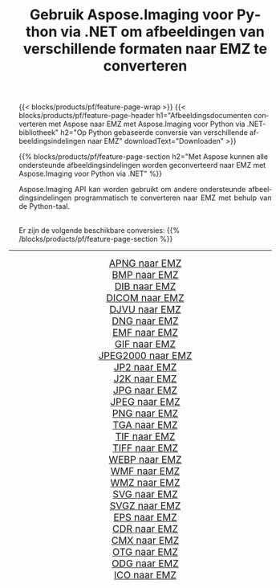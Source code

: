 ﻿---
title: Gebruik Aspose.Imaging voor Python via .NET om afbeeldingen van verschillende formaten naar EMZ te converteren 
weight: 3920
url: /nl/python-net/conversion/to/emz 
lang: nl
langdirlevel: 2
locales: zh-hans,ja,it,ru,de,es,fr,nl,id,lt,pl,pt,vi,tr,ko,zh-hant,ar,hi,th,sv,cs,uk,he
description: U kunt Aspose.Imaging voor Python gebruiken via de .NET-bibliotheek om van verschillende formaten naar EMZ te converteren
---

{{< blocks/products/pf/feature-page-wrap >}}
{{< blocks/products/pf/feature-page-header h1="Afbeeldingsdocumenten converteren met Aspose naar EMZ met Aspose.Imaging voor Python via .NET-bibliotheek" h2="Op Python gebaseerde conversie van verschillende afbeeldingsindelingen naar EMZ" downloadText="Downloaden" >}}


{{% blocks/products/pf/feature-page-section  h2="Met Aspose kunnen alle ondersteunde afbeeldingsindelingen worden geconverteerd naar EMZ met Aspose.Imaging voor Python via .NET" %}}
<p align=justify>Aspose.Imaging API kan worden gebruikt om andere ondersteunde afbeeldingsindelingen programmatisch te converteren naar EMZ met behulp van de Python-taal.</p>
<br/>
Er zijn de volgende beschikbare conversies:
{{% /blocks/products/pf/feature-page-section %}}
<div class="container-fluid productfamilypage bg-gray">
    <div class="convertypes bg-gray agp-content section">
        <div class="container">
		<hr style="margin-left:-20px;"/>
		<div class="row other-converters" style="gap: 10px;font-size: 19px;text-align:center;">
		    <div class='col-md-2 other-converter remove-lp remove-rp'><a href="/imaging/nl/python-net/conversion/apng-to-emz" style="padding:15px;">APNG naar EMZ</a></div>
<div class='col-md-2 other-converter remove-lp remove-rp'><a href="/imaging/nl/python-net/conversion/bmp-to-emz" style="padding:15px;">BMP naar EMZ</a></div>
<div class='col-md-2 other-converter remove-lp remove-rp'><a href="/imaging/nl/python-net/conversion/dib-to-emz" style="padding:15px;">DIB naar EMZ</a></div>
<div class='col-md-2 other-converter remove-lp remove-rp'><a href="/imaging/nl/python-net/conversion/dicom-to-emz" style="padding:15px;">DICOM naar EMZ</a></div>
<div class='col-md-2 other-converter remove-lp remove-rp'><a href="/imaging/nl/python-net/conversion/djvu-to-emz" style="padding:15px;">DJVU naar EMZ</a></div>
<div class='col-md-2 other-converter remove-lp remove-rp'><a href="/imaging/nl/python-net/conversion/dng-to-emz" style="padding:15px;">DNG naar EMZ</a></div>
<div class='col-md-2 other-converter remove-lp remove-rp'><a href="/imaging/nl/python-net/conversion/emf-to-emz" style="padding:15px;">EMF naar EMZ</a></div>
<div class='col-md-2 other-converter remove-lp remove-rp'><a href="/imaging/nl/python-net/conversion/gif-to-emz" style="padding:15px;">GIF naar EMZ</a></div>
<div class='col-md-2 other-converter remove-lp remove-rp'><a href="/imaging/nl/python-net/conversion/jpeg2000-to-emz" style="padding:15px;">JPEG2000 naar EMZ</a></div>
<div class='col-md-2 other-converter remove-lp remove-rp'><a href="/imaging/nl/python-net/conversion/jp2-to-emz" style="padding:15px;">JP2 naar EMZ</a></div>
<div class='col-md-2 other-converter remove-lp remove-rp'><a href="/imaging/nl/python-net/conversion/j2k-to-emz" style="padding:15px;">J2K naar EMZ</a></div>
<div class='col-md-2 other-converter remove-lp remove-rp'><a href="/imaging/nl/python-net/conversion/jpg-to-emz" style="padding:15px;">JPG naar EMZ</a></div>
<div class='col-md-2 other-converter remove-lp remove-rp'><a href="/imaging/nl/python-net/conversion/jpeg-to-emz" style="padding:15px;">JPEG naar EMZ</a></div>
<div class='col-md-2 other-converter remove-lp remove-rp'><a href="/imaging/nl/python-net/conversion/png-to-emz" style="padding:15px;">PNG naar EMZ</a></div>
<div class='col-md-2 other-converter remove-lp remove-rp'><a href="/imaging/nl/python-net/conversion/tga-to-emz" style="padding:15px;">TGA naar EMZ</a></div>
<div class='col-md-2 other-converter remove-lp remove-rp'><a href="/imaging/nl/python-net/conversion/tif-to-emz" style="padding:15px;">TIF naar EMZ</a></div>
<div class='col-md-2 other-converter remove-lp remove-rp'><a href="/imaging/nl/python-net/conversion/tiff-to-emz" style="padding:15px;">TIFF naar EMZ</a></div>
<div class='col-md-2 other-converter remove-lp remove-rp'><a href="/imaging/nl/python-net/conversion/webp-to-emz" style="padding:15px;">WEBP naar EMZ</a></div>
<div class='col-md-2 other-converter remove-lp remove-rp'><a href="/imaging/nl/python-net/conversion/wmf-to-emz" style="padding:15px;">WMF naar EMZ</a></div>
<div class='col-md-2 other-converter remove-lp remove-rp'><a href="/imaging/nl/python-net/conversion/wmz-to-emz" style="padding:15px;">WMZ naar EMZ</a></div>
<div class='col-md-2 other-converter remove-lp remove-rp'><a href="/imaging/nl/python-net/conversion/svg-to-emz" style="padding:15px;">SVG naar EMZ</a></div>
<div class='col-md-2 other-converter remove-lp remove-rp'><a href="/imaging/nl/python-net/conversion/svgz-to-emz" style="padding:15px;">SVGZ naar EMZ</a></div>
<div class='col-md-2 other-converter remove-lp remove-rp'><a href="/imaging/nl/python-net/conversion/eps-to-emz" style="padding:15px;">EPS naar EMZ</a></div>
<div class='col-md-2 other-converter remove-lp remove-rp'><a href="/imaging/nl/python-net/conversion/cdr-to-emz" style="padding:15px;">CDR naar EMZ</a></div>
<div class='col-md-2 other-converter remove-lp remove-rp'><a href="/imaging/nl/python-net/conversion/cmx-to-emz" style="padding:15px;">CMX naar EMZ</a></div>
<div class='col-md-2 other-converter remove-lp remove-rp'><a href="/imaging/nl/python-net/conversion/otg-to-emz" style="padding:15px;">OTG naar EMZ</a></div>
<div class='col-md-2 other-converter remove-lp remove-rp'><a href="/imaging/nl/python-net/conversion/odg-to-emz" style="padding:15px;">ODG naar EMZ</a></div>
<div class='col-md-2 other-converter remove-lp remove-rp'><a href="/imaging/nl/python-net/conversion/ico-to-emz" style="padding:15px;">ICO naar EMZ</a></div>
                </div>
        </div>
    </div>
</div>
<br/>

